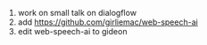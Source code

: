 1. work on small talk on dialogflow
2. add https://github.com/girliemac/web-speech-ai
3. edit web-speech-ai to gideon
